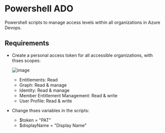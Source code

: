 # Powershell ADO

Powershell scripts to manage access levels within all organizations in Azure Devops.

## Requirements
- Create a personal access token for all accessible organizations, with thses scopes:

  ![image](https://user-images.githubusercontent.com/88986177/234857318-c82a6e44-4f30-4850-9d7c-f0e01fe740f9.png)

  - Entitlements: Read
  - Graph: Read & manage
  - Identity: Read & manage
  - Member Entitlement Management: Read & write
  - User Profile: Read & write

- Change thses variables in the scripts: 
  - $token = "PAT” 
  - $displayName = "Display Name"
